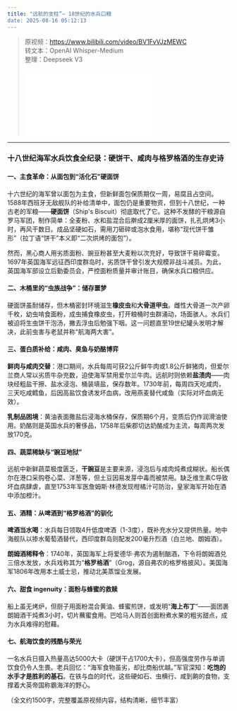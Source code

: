 ```yaml
---
title: "远航的支柱”— 18世纪的水兵口粮
date: 2025-08-16 05:12:13
---
```


> 原视频：https://www.bilibili.com/video/BV1FvVJzMEWC<br>转文本：OpenAI Whisper-Medium<br>整理：Deepseek V3
>
> <iframe src="//player.bilibili.com/player.html?bvid=BV1FvVJzMEWC&autoplay=0" scrolling="no" border="0" frameborder="no" framespacing="0" allowfullscreen="true"></iframe>

---

### 十八世纪海军水兵饮食全纪录：硬饼干、咸肉与格罗格酒的生存史诗  

#### **一、主食革命：从面包到“活化石”硬面饼**  
十六世纪的海军曾以面包为主食，但新鲜面包保质期仅一周，易腐且占空间。1588年西班牙无敌舰队的补给清单中，面包仍是重要物资，但到十八世纪，一种古老的军粮——**硬面饼**（Ship's Biscuit）彻底取代了它。这种不发酵的干粮源自罗马军团，制作简单：全麦粉、水和盐混合后擀成2厘米厚的面饼，扎孔烘烤3小时，再风干数日。成品坚硬如石，需用刀砸碎或泡水食用，堪称“现代饼干雏形”（拉丁语“饼干”本义即“二次烘烤的面包”）。  

然而，黑心商人用劣质面粉、豌豆粉甚至大麦粉以次充好，导致饼干易碎霉变。1697年英国海军远征西印度群岛时，劣质饼干曾引发大规模非战斗减员。为此，英国海军部设立后勤委员会，严控面粉质量并审计账目，确保水兵口粮供应。  

#### **二、木桶里的“虫族战争”：储存噩梦**  
硬面饼虽耐储存，但木桶密封环境滋生**橡皮虫**和**大骨道甲虫**。雌性大骨道一次产卵千枚，幼虫啃食面粉，成虫捕食橡皮虫，打开粮桶时虫群涌动，场面骇人。水兵们被迫将生虫饼干泡汤，撇去浮虫后勉强下咽。这一问题直至19世纪罐头发明才解决，此前虫害与老鼠并称“航海两大害”。  

#### **三、蛋白质补给：咸肉、臭鱼与奶酪博弈**  
**鲜肉与咸肉交替**：港口期间，水兵每周可获2公斤鲜牛肉或1.8公斤鲜猪肉，但爱尔兰商人常以劣质牛杂充数，迫使海军禁用爱尔兰牛肉。远航时则依赖**盐渍肉**——肉块经粗盐干擦、盐水浸泡、桶装填盐，保存数年。1730年前，每周四天吃咸肉，三天吃咸鳕鱼，后因高盐饮食诱发坏血病，改用燕麦替代咸鱼（实际对坏血病无效）。  

**乳制品困境**：黄油表面撒盐后浸海水桶保存，保质期6个月，变质后仍作润滑油使用。奶酪则是英国水兵的奢侈品，1758年后柴郡切达奶酪成为主流，每周两次发放170克。  

#### **四、蔬菜稀缺与“豌豆地狱”**  
远航中新鲜蔬菜极度匮乏，**干豌豆**是主要来源，浸泡后与咸肉炖煮成糊状。船长偶尔在港口采购卷心菜、洋葱等，但土豆因易发芽中毒而被禁用。缺乏维生素C导致坏血病肆虐，直至1753年军医詹姆斯·林德发现柑橘汁可防治，皇家海军开始在酒中添加橙汁。  

#### **五、酒精：从啤酒到“格罗格酒”的驯化**  
**啤酒当水喝**：水兵每日领取4升低度啤酒（1-3度），既补充水分又提供热量。地中海舰队以掺水葡萄酒替代，西印度群岛则配发200毫升烈酒（白兰地、朗姆酒）。  

**朗姆酒稀释令**：1740年，英国海军上将爱德华·弗农为遏制酗酒，下令将朗姆酒兑三倍水发放，水兵戏称其为“**格罗格酒**”（Grog，源自弗农的格罗格披风）。美国海军1806年改用本土威士忌，推动北美蒸馏业发展。  

#### **六、甜食 ingenuity：面粉与蜂蜜的救赎**  
船上虽无烤炉，但厨子用面粉混合黄油、蜂蜜煎饼，或发明“**海上布丁**”——面团裹朗姆酒干炖煮3小时，切片蘸蜜食用。巴哈马人则首创面粉煮水果的粗劣甜点，成为水兵难得的慰藉。  

#### **七、航海饮食的残酷与荣光**  
一名水兵日摄入热量高达5000大卡（硬饼干占1700大卡），但高强度劳作与单调饮食仍令人生畏。老兵回忆：“海军食物虽劣，却比商船优越。”军官深知：**吃饱的水手才是胜利的基石**。在铁与血的时代，这些硬如石、虫横行、咸到齁的食物，支撑着大英帝国称霸海洋的野心。  

（全文约1500字，完整覆盖原视频内容，结构清晰，细节丰富）